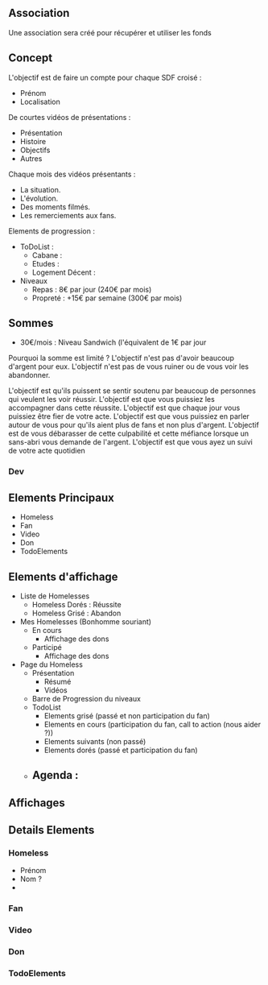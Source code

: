 
## Association

Une association sera créé pour récupérer et utiliser les fonds

## Concept

L'objectif est de faire un compte pour chaque SDF croisé :
- Prénom
- Localisation

De courtes vidéos de présentations :
- Présentation
- Histoire
- Objectifs
- Autres

Chaque mois des vidéos présentants :
- La situation.
- L'évolution.
- Des moments filmés.
- Les remerciements aux fans.

Elements de progression :
- ToDoList :
	- Cabane :
	- Etudes : 
	- Logement Décent :
- Niveaux 
	- Repas : 8€ par jour (240€ par mois)
	- Propreté : +15€ par semaine (300€ par mois)




## Sommes

- 30€/mois : Niveau Sandwich (l'équivalent de 1€ par jour


Pourquoi la somme est limité ? 
L'objectif n'est pas d'avoir beaucoup d'argent pour eux.
L'objectif n'est pas de vous ruiner ou de vous voir les abandonner.

L'objectif est qu'ils puissent se sentir soutenu par beaucoup de personnes qui veulent les voir réussir.
L'objectif est que vous puissiez les accompagner dans cette réussite.
L'objectif est que chaque jour vous puissiez être fier de votre acte.
L'objectif est que vous puissiez en parler autour de vous pour qu'ils aient plus de fans et non plus d'argent.
L'objectif est de vous débarasser de cette culpabilité et cette méfiance lorsque un sans-abri vous demande de l'argent.
L'objectif est que vous ayez un suivi de votre acte quotidien


### Dev
## Elements Principaux

- Homeless
- Fan
- Video
- Don
- TodoElements


## Elements d'affichage

- Liste de Homelesses 
	- Homeless Dorés : Réussite
	- Homeless Grisé : Abandon
- Mes Homelesses (Bonhomme souriant)
	- En cours
		- Affichage des dons
	- Participé
		- Affichage des dons
- Page du Homeless
	- Présentation
		- Résumé
		- Vidéos
	- Barre de Progression du niveaux
	- TodoList
		- Elements grisé (passé et non participation du fan)
		- Elements en cours (participation du fan, call to action (nous aider ?))
		- Elements suivants (non passé)
		- Elements dorés (passé et participation du fan)
	- Agenda :
		- 
## Affichages

## Details Elements 

### Homeless
- Prénom
- Nom ?
- 
### Fan

### Video

### Don

### TodoElements


